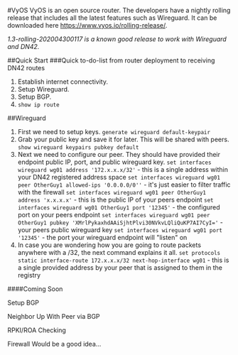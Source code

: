#VyOS
VyOS is an open source router.  The developers have a nightly rolling release that includes all the latest features such as Wireguard.  It can be downloaded here https://www.vyos.io/rolling-release/.  


_1.3-rolling-202004300117 is a known good release to work with Wireguard and DN42._


##Quick Start
###Quick to-do-list from router deployment to receiving DN42 routes
1. Establish internet connectivity.
2. Setup Wireguard.
3. Setup BGP.
4. `show ip route`


##Wireguard
1. First we need to setup keys.  `generate wireguard default-keypair`
2. Grab your public key and save it for later.  This will be shared with peers.  `show wireguard keypairs pubkey default`
3. Next we need to configure our peer.  They should have provided their endpoint public IP, port, and public wireguard key.
`set interfaces wireguard wg01 address '172.x.x.x/32'` - this is a single address within your DN42 registered address space
`set interfaces wireguard wg01 peer OtherGuy1 allowed-ips '0.0.0.0/0''` - it's just easier to filter traffic with the firewall
`set interfaces wireguard wg01 peer OtherGuy1 address 'x.x.x.x'` - this is the public IP of your peers endpoint
`set interfaces wireguard wg01 OtherGuy1 port '12345'` - the configured port on your peers endpoint
`set interfaces wireguard wg01 peer OtherGuy1 pubkey 'XMrlPykaxhdAAiSjhtPlvi30NVkvLQliQuKP7AI7CyI='` - your peers public wireguard key
`set interfaces wireguard wg01 port '12345'` - the port your wireguard endpoint will "listen" on
4. In case you are wondering how you are going to route packets anywhere with a /32, the next command explains it all. 
`set protocols static interface-route 172.x.x.x/32 next-hop-interface wg01` - this is a single provided address by your peer that is assigned to them in the registry


####Coming Soon

Setup BGP

Neighbor Up With Peer via BGP

RPKI/ROA Checking

Firewall Would be a good idea…










